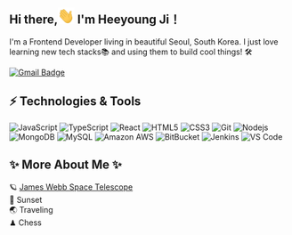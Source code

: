 ## Hi there,<img src="https://raw.githubusercontent.com/isabellaji/isabellaji/main/wave.gif" width="30"> I'm Heeyoung Ji！
I'm a Frontend Developer living in beautiful Seoul, South Korea.
I just love learning new tech stacks📚 and using them to build cool things! 🛠️

[![Gmail Badge](https://img.shields.io/badge/-heeyoungji519@gmail.com-c14438?style=flat-square&logo=Gmail&logoColor=white&link=mailto:heeyoungji519@gmail.com)](mailto:heeyoungji519@gmail.com)

## ⚡ Technologies & Tools
![JavaScript](https://img.shields.io/badge/-JavaScript-2d3436?style=flat-square&logo=javascript)
![TypeScript](https://img.shields.io/badge/-TypeScript-2d3436?style=flat-square&logo=typescript)
![React](https://img.shields.io/badge/-React-2d3436?style=flat-square&logo=react)
![HTML5](https://img.shields.io/badge/-HTML5-E34F26?style=flat-square&logo=html5&logoColor=white)
![CSS3](https://img.shields.io/badge/-CSS3-1572B6?style=flat-square&logo=css3)
![Git](https://img.shields.io/badge/-Git-2d3436?style=flat-square&logo=git)
![Nodejs](https://img.shields.io/badge/-Nodejs-2d3436?style=flat-square&logo=Node.js)
![MongoDB](https://img.shields.io/badge/-MongoDB-2d3436?style=flat-square&logo=mongodb)
![MySQL](https://img.shields.io/badge/-MySQL-2d3436?style=flat-square&logo=mysql)
![Amazon AWS](https://img.shields.io/badge/Amazon%20AWS-2d3436?style=flat-square&logo=amazon-aws)
![BitBucket](https://img.shields.io/badge/-BitBucket-2d3436?style=flat-square&logo=bitbucket)
![Jenkins](https://img.shields.io/badge/-Jenkins-2d3436?style=flat-square&logo=jenkins)
![VS Code](https://img.shields.io/badge/-VS%20Code-2d3436?style=flat-square&logo=visual-studio-code)

## ✨ More About Me ✨
🪐 <a href="https://www.flickr.com/photos/nasawebbtelescope/albums/with/72177720296737701">James Webb Space Telescope</a><br />
🌆 Sunset<br />
🌏 Traveling<br />
♟ Chess
